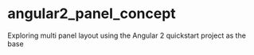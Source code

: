 # angular2_panel_concept

Exploring multi panel layout using the Angular 2 quickstart project as the base
